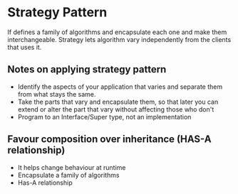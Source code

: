 # Strategy Pattern

If defines a family of algorithms and encapsulate each one and make them interchangeable.
Strategy lets algorithm vary independently from the clients that uses it.

## Notes on applying strategy pattern

* Identify the aspects of your application that varies and separate them from what stays the same.
* Take the parts that vary and encapsulate them, so that later you can extend or alter the part that vary without affecting those who don't
* Program to an Interface/Super type, not an implementation


## Favour composition over inheritance (HAS-A relationship)
* It helps change behaviour at runtime
* Encapsulate a family of algorithms
* Has-A relationship 
